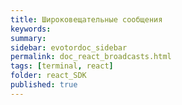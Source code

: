 ```yaml
---
title: Широковещательные сообщения
keywords:
summary:
sidebar: evotordoc_sidebar
permalink: doc_react_broadcasts.html
tags: [terminal, react]
folder: react_SDK
published: true
---
```


